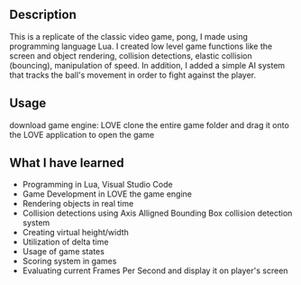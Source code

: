 ## Description
This is a replicate of the classic video game, pong, I made using programming language Lua.
I created low level game functions like the screen and object rendering, collision detections, elastic collision (bouncing), manipulation of speed.
In addition, I added a simple AI system that tracks the ball's movement in order to fight against the player.

## Usage
download game engine: LOVE
clone the entire game folder and drag it onto the LOVE application to open the game

## What I have learned
* Programming in Lua, Visual Studio Code
* Game Development in LOVE the game engine
* Rendering objects in real time
* Collision detections using Axis Alligned Bounding Box collision detection system
* Creating virtual height/width
* Utilization of delta time
* Usage of game states
* Scoring system in games
* Evaluating current Frames Per Second and display it on player's screen
